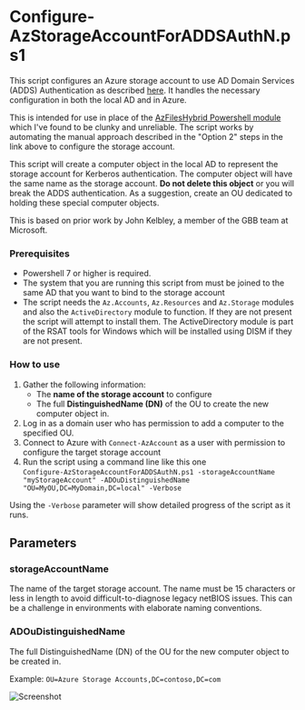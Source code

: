 # Configure-AzStorageAccountForADDSAuthN.ps1

This script configures an Azure storage account to use AD Domain Services (ADDS) Authentication as described [here](https://docs.microsoft.com/en-us/azure/storage/files/storage-files-identity-auth-active-directory-enable).  It handles the necessary configuration in both the local AD and in Azure.

This is intended for use in place of the [AzFilesHybrid Powershell module](https://github.com/Azure-Samples/azure-files-samples/releases) which I've found to be clunky and unreliable.  The script works by automating the manual approach described in the "Option 2" steps in the link above to configure the storage account.

This script will create a computer object in the local AD to represent the storage account for Kerberos authentication.  The computer object will have the same name as the storage account.  **Do not delete this object** or you will break the ADDS authentication.  As a suggestion, create an OU dedicated to holding these special computer objects.

This is based on prior work by John Kelbley, a member of the GBB team at Microsoft.

### **Prerequisites**

* Powershell 7 or higher is required.
* The system that you are running this script from must be joined to the same AD that you want to bind to the storage account
* The script needs the `Az.Accounts`, `Az.Resources` and `Az.Storage` modules and also the `ActiveDirectory` module to function.  If they are not present the script will attempt to install them.  The ActiveDirectory module is part of the RSAT tools for Windows which will be installed using DISM if they are not present.

### How to use

1. Gather the following information:
    * The **name of the storage account** to configure
    * The full **DistinguishedName (DN)** of the OU to create the new computer object in.
2. Log in as a domain user who has permission to add a computer to the specified OU.
3. Connect to Azure with `Connect-AzAccount` as a user with permission to configure the target storage account
4. Run the script using a command line like this one<br> `Configure-AzStorageAccountForADDSAuthN.ps1 -storageAccountName "myStorageAccount" -ADOuDistinguishedName "OU=MyOU,DC=MyDomain,DC=local" -Verbose`

Using the `-Verbose` parameter will show detailed progress of the script as it runs.

## **Parameters**

### **storageAccountName**

The name of the target storage account. The name must be 15 characters or less in length to avoid difficult-to-diagnose legacy netBIOS issues.  This can be a challenge in environments with elaborate naming conventions.

### **ADOuDistinguishedName**

The full DistinguishedName (DN) of the OU for the new computer object to be created in.

Example: `OU=Azure Storage Accounts,DC=contoso,DC=com`

![Screenshot](https://github.com/hooverken/ARMPowershell/blob/main/Configure-AzStorageAccountForADDSAuthN.png?raw=true)